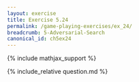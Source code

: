```yaml
---
layout: exercise
title: Exercise 5.24
permalink: /game-playing-exercises/ex_24/
breadcrumb: 5-Adversarial-Search
canonical_id: ch5ex24
---
```


{% include mathjax_support %}
<div id="hiddden">{% include_relative question.md %}</div>